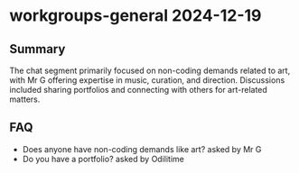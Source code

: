 # workgroups-general 2024-12-19

## Summary
The chat segment primarily focused on non-coding demands related to art, with Mr G offering expertise in music, curation, and direction. Discussions included sharing portfolios and connecting with others for art-related matters.

## FAQ
- Does anyone have non-coding demands like art? asked by Mr G
- Do you have a portfolio? asked by Odilitime
